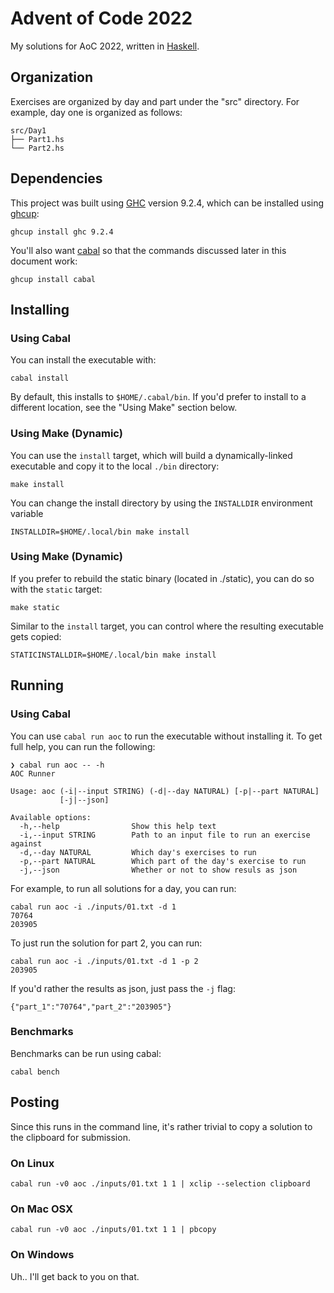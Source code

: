 # Advent of Code 2022
My solutions for AoC 2022, written in [Haskell](https://www.haskell.org/). 

## Organization
Exercises are organized by day and part under the "src" directory. For
example, day one is organized as follows:

    src/Day1
    ├── Part1.hs
    └── Part2.hs


## Dependencies
This project was built using [GHC](https://www.haskell.org/ghc/) version 9.2.4, which can be installed using [ghcup](https://www.haskell.org/ghcup/):

```
ghcup install ghc 9.2.4
```

You'll also want [cabal](https://www.haskell.org/cabal/) so that the commands discussed later in this document work:
```
ghcup install cabal
```

## Installing

### Using Cabal
You can install the executable with:
```
cabal install
```

By default, this installs to `$HOME/.cabal/bin`. If you'd prefer to install to a different location, see the "Using Make" section below.

### Using Make (Dynamic)
You can use the `install` target, which will build a dynamically-linked executable and copy it to the local `./bin` directory:
```
make install
```

You can change the install directory by using the `INSTALLDIR` environment variable
```
INSTALLDIR=$HOME/.local/bin make install
```

### Using Make (Dynamic)
If you prefer to rebuild the static binary (located in ./static), you can do so with the `static` target:
```
make static
```

Similar to the `install` target, you can control where the resulting executable gets copied:

```
STATICINSTALLDIR=$HOME/.local/bin make install
```


## Running

### Using Cabal

You can use `cabal run aoc` to run the executable without installing it. To get full help, you can run the following:
```
❯ cabal run aoc -- -h
AOC Runner

Usage: aoc (-i|--input STRING) (-d|--day NATURAL) [-p|--part NATURAL] 
           [-j|--json]

Available options:
  -h,--help                Show this help text
  -i,--input STRING        Path to an input file to run an exercise against
  -d,--day NATURAL         Which day's exercises to run
  -p,--part NATURAL        Which part of the day's exercise to run
  -j,--json                Whether or not to show resuls as json
```

For example, to run all solutions for a day, you can run:
```
cabal run aoc -i ./inputs/01.txt -d 1
70764
203905
```

To just run the solution for part 2, you can run:
```
cabal run aoc -i ./inputs/01.txt -d 1 -p 2
203905
```

If you'd rather the results as json, just pass the `-j` flag:
```
{"part_1":"70764","part_2":"203905"}
```


### Benchmarks

Benchmarks can be run using cabal:
```
cabal bench
```

## Posting
Since this runs in the command line, it's rather trivial to copy a solution
to the clipboard for submission. 

### On Linux

```
cabal run -v0 aoc ./inputs/01.txt 1 1 | xclip --selection clipboard
```

### On Mac OSX
```
cabal run -v0 aoc ./inputs/01.txt 1 1 | pbcopy
```

### On Windows

Uh.. I'll get back to you on that.
